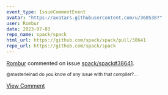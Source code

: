 ```yaml
---
event_type: IssueCommentEvent
avatar: "https://avatars.githubusercontent.com/u/368538?"
user: Rombur
date: 2023-07-03
repo_name: spack/spack
html_url: https://github.com/spack/spack/pull/38641
repo_url: https://github.com/spack/spack
---
```


<a href='https://github.com/Rombur' target='_blank'>Rombur</a> commented on issue <a href='https://github.com/spack/spack/pull/38641' target='_blank'>spack/spack#38641</a>.

<small>@masterleinad do you know of any issue with that compiler?...</small>

<a href='https://github.com/spack/spack/pull/38641' target='_blank'>View Comment</a>